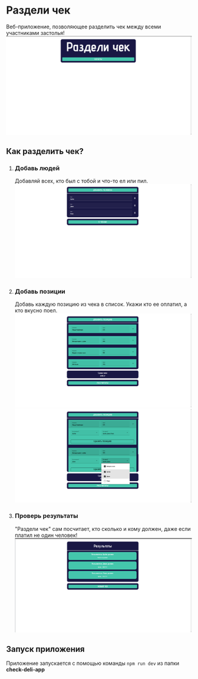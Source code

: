 # Раздели чек  
Веб-приложение, позволяющее разделить чек между всеми участниками застолья!  
![Стартовый экран](https://github.com/Atonim/CheckDeli/raw/master/check-deli-app/image/start.png)

## Как разделить чек?  
1. ### Добавь людей
   Добавляй всех, кто был с тобой и что-то ел или пил.  
   ![Страница с добавлением людей](https://github.com/Atonim/CheckDeli/raw/master/check-deli-app/image/people.png)
3. ### Добавь позиции
   Добавь каждую позицию из чека в список. Укажи кто ее оплатил, а кто вкусно поел.  
   ![Стартовый экран](https://github.com/Atonim/CheckDeli/raw/master/check-deli-app/image/positions.png)  
   ![Стартовый экран](https://github.com/Atonim/CheckDeli/raw/master/check-deli-app/image/position_settings.png)
5. ### Проверь результаты
   "Раздели чек" сам посчитает, кто сколько и кому должен, даже если платил не один человек!  
   ![Стартовый экран](https://github.com/Atonim/CheckDeli/raw/master/check-deli-app/image/results.png)

## Запуск приложения
Приложение запускается с помощью команды ``npm run dev`` из папки **check-deli-app**
